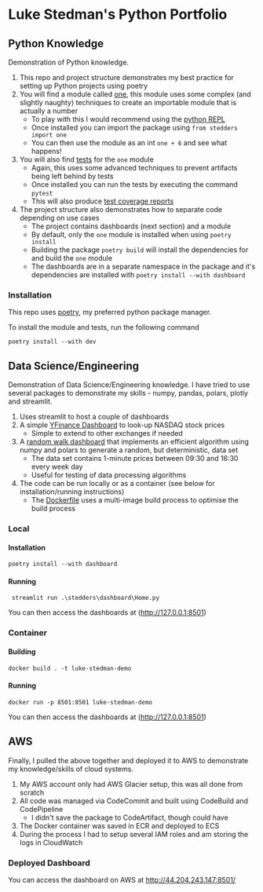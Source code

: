 # Luke Stedman's Python Portfolio


## Python Knowledge

Demonstration of Python knowledge.

1. This repo and project structure demonstrates my best practice for setting up Python projects using poetry
2. You will find a module called [one](stedders/one/__init__.py), this module uses some complex (and slightly naughty)
   techniques to create an importable module that is actually a number
   * To play with this I would recommend using the [python REPL](https://realpython.com/python-repl/#running-the-python-command)
   * Once installed you can import the package using `from stedders import one`
   * You can then use the module as an int `one + 6` and see what happens!
3. You will also find [tests](tests/test_one.py) for the `one` module
   * Again, this uses some advanced techniques to prevent artifacts being left behind by tests
   * Once installed you can run the tests by executing the command `pytest`
   * This will also produce [test coverage reports](reports)
4. The project structure also demonstrates how to separate code depending on use cases
   * The project contains dashboards (next section) and a module
   * By default, only the `one` module is installed when using `poetry install`
   * Building the package `poetry build` will install the dependencies for and build the `one` module
   * The dashboards are in a separate namespace in the package and it's dependencies are installed with `poetry install --with dashboard`

### Installation

This repo uses [poetry](https://python-poetry.org/), my preferred python package manager.

To install the module and tests, run the following command

```shell
poetry install --with dev
```

## Data Science/Engineering

Demonstration of Data Science/Engineering knowledge. I have tried to use several packages to demonstrate my skills - 
numpy, pandas, polars, plotly and streamlit.

1. Uses streamlit to host a couple of dashboards
2. A simple [YFinance Dashboard](stedders/dashboard/pages/1_yfinance_dashboard.py) to look-up NASDAQ stock prices
   * Simple to extend to other exchanges if needed
3. A [random walk dashboard](stedders/dashboard/pages/2_random_walk.py) that implements an efficient algorithm using 
numpy and polars to generate a random, but deterministic, data set
   * The data set contains 1-minute prices between 09:30 and 16:30 every week day
   * Useful for testing of data processing algorithms
4. The code can be run locally or as a container (see below for installation/running instructions)
   * The [Dockerfile](Dockerfile) uses a multi-image build process to optimise the build process

### Local

#### Installation

```shell
poetry install --with dashboard
```

#### Running

```shell
 streamlit run .\stedders\dashboard\Home.py
```

You can then access the dashboards at (http://127.0.0.1:8501)

### Container

#### Building

```shell
docker build . -t luke-stedman-demo
```

#### Running

```shell
docker run -p 8501:8501 luke-stedman-demo
```

You can then access the dashboards at (http://127.0.0.1:8501)

## AWS

Finally, I pulled the above together and deployed it to AWS to demonstrate my knowledge/skills of cloud systems.

1. My AWS account only had AWS Glacier setup, this was all done from scratch
2. All code was managed via CodeCommit and built using CodeBuild and CodePipeline
   * I didn't save the package to CodeArtifact, though could have
3. The Docker container was saved in ECR and deployed to ECS
4. During the process I had to setup several IAM roles and am storing the logs in CloudWatch

### Deployed Dashboard

You can access the dashboard on AWS at http://44.204.243.147:8501/